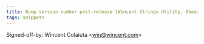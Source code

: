 ```yaml
---
title: Bump version number post-release (Wincent Strings Utility, 0bea285)
tags: snippets
---
```


Signed-off-by: Wincent Colaiuta &lt;win@wincent.com&gt;

